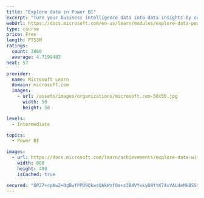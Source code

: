 ```yaml
---
title: "Explore data in Power BI"
excerpt: "Turn your business intelligence data into data insights by creating and configuring Power BI dashboards."
webUrl: https://docs.microsoft.com/en-us/learn/modules/explore-data-power-bi/
type: course
price: Free
length: PT53M
ratings:
  count: 3860
  average: 4.7199483
heat: 57

provider:
  name: Microsoft Learn
  domain: microsoft.com
  images:
    - url: /assets/images/organizations/microsoft.com-50x50.jpg
      width: 50
      height: 50

levels:
  - Intermediate

topics:
  - Power BI

images:
  - url: https://docs.microsoft.com/learn/achievements/explore-data-with-power-bi-desktop-social.png
    width: 800
    height: 400
    isCached: true

secured: "QP27+cpAw2+DgBwfPPD9QkwsQAkWnfOa+z3B4VYxkyD8ftK74vVALdeMkBSSt9aH1njuG8Trh2tm24Ro7O+Zd+UM9LRTIWqaqLAdzqHmNvNZE9EPAHxYph70TtWMeAmuyyQmfqqLe6mPwnnGt9X4a+7pwyuFe6j045TYGITwIq0juo3ecl6j3mntJ7aFRhdCRWXdBp26cBw90IXUFSguvFmROHKdeiDHXti8oQe8sHvz047tZlovyyozeROGiQp5tUEVd+UuVFnL4w+ucGcv1H084b+1SrMmDlr5zVYRQ5XrmHZuOHG9ID295S80ZzSjtkNBvhV0DeHH2yrj8DhLNzA6nAMdq5kf06LGJMZ1ULjOn7XUGyP2QgVkHJ9pEvwtIhONsS4OMOwpBRdIDQwzY8F1GgpWMPBDqTs1jTfcBPQ=;P951cU51U5QJQR35uzY3Ww=="
---
```


